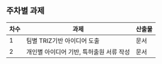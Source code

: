  ## 주차별 과제
   
   차수 | 과제 | 산출물
   ------- | ------------ | -----------
1 | 팀별 TRIZ기반 아이디어 도출 | 문서
2 | 개인별 아이디어 기반, 특허출원 서류 작성 | 문서
